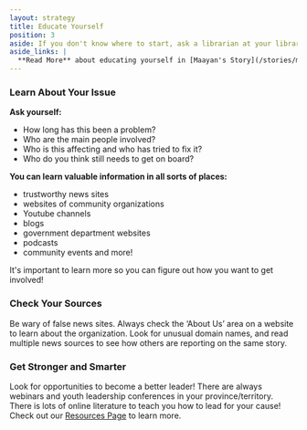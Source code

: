 ```yaml
---
layout: strategy
title: Educate Yourself
position: 3
aside: If you don't know where to start, ask a librarian at your library
aside_links: |
  **Read More** about educating yourself in [Maayan's Story](/stories/maayan-ziv) and [Creating Change in the World](/people-places/in-the-world)
---
```

<!-- Side bubble: If you don't know where to start, ask a librarian at your library! -->

### Learn About Your Issue

**Ask yourself:**
- How long has this been a problem?
- Who are the main people involved?
- Who is this affecting and who has tried to fix it?
- Who do you think still needs to get on board?

**You can learn valuable information in all sorts of places:**
- trustworthy news sites
- websites of community organizations
- Youtube channels
- blogs
- government department websites
- podcasts
- community events and more!

It's important to learn more so you can figure out how you want to get involved!


### Check Your Sources

Be wary of false news sites. Always check the ‘About Us’ area on a website to learn about the organization. Look for unusual domain names, and read multiple news sources to see how others are reporting on the same story.


### Get Stronger and Smarter

Look for opportunities to become a better leader! There are always webinars and youth leadership conferences in your province/territory. There is lots of online literature to teach you how to lead for your cause! Check out our [Resources Page](/resources) to learn more.
